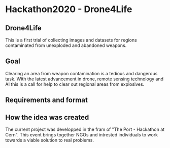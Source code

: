 # Hackathon2020 - Drone4Life

## Drone4Life

This is a first trial of collecting images and datasets for regions contaminated from unexploded and abandoned weapons.

## Goal 
Clearing an area from weapon contamination is a tedious and dangerous task.
With the latest advancement in drone, remote sensing technology and AI this is a call for help to clear out regional areas from explosives.

## Requirements and format


## How the idea was created
The current project was developped in the fram of "The Port - Hackathon at Cern". This event brings together NGOs and intrested individuals to work
towards a viable solution to real problems.